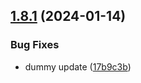 ## [1.8.1](https://github.com/ExpediaGroup/spec-transformer/compare/v1.8.0...v1.8.1) (2024-01-14)


### Bug Fixes

* dummy update ([17b9c3b](https://github.com/ExpediaGroup/spec-transformer/commit/17b9c3b890930d7b6289f23f619b582c80f283e9))
